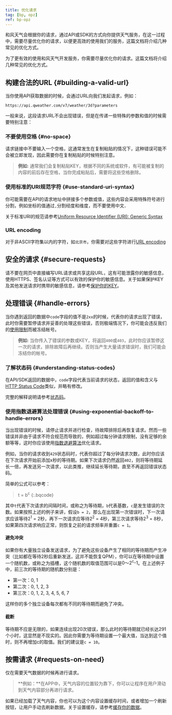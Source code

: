 ```yaml
---
title: 优化请求
tag: [bp, opz]
ref: bp-opz
---
```


和风天气会根据你的请求，通过API或SDK的方式向你提供天气服务，在这一过程中，需要尽量优化你的请求，以便更高效的使用我们的服务，这篇文档将介绍几种常见的优化方式。

为了更有效的使用和风天气开发服务，你需要尽量优化你的请求。这篇文档将介绍几种常见的优化方式。

## 构建合法的URL {#building-a-valid-url}

当你使用API获取数据的时候，会通过URL向我们发起请求，例如：

```
https://api.qweather.com/v7/weather/3d?parameters
```

一般来说，这段请求URL不会出现错误，但是在传递一些特殊的参数和值的时候需要特别注意：

### 不要使用空格 {#no-space}

请求链接中不要输入一个空格，这通常发生在复制粘贴的情况下，这种错误可能不会被立即发现，因此需要你在复制粘贴的时候特别注意。

> **例如:** 通常我们会复制粘贴KEY，根据不同的系统或软件，有可能被复制的内容的前后存在空格，当你完成粘贴后，需要将这些空格删除。

### 使用标准的URI规范字符 {#use-standard-uri-syntax}

你可能需要在API的请求地址中拼接多个参数或值，这些内容会采用特殊符号进行分割，例如坐标的值通过`,`分割经度和维度，而不要使用中文`，`

关于标准URI的规范请参考[Uniform Resource Identifier (URI): Generic Syntax](https://datatracker.ietf.org/doc/html/rfc3986)

### URL encoding

对于非ASCII字符集以内的字符，如`北京市`，你需要对这些字符进行[URL encoding](https://zh.wikipedia.org/wiki/百分号编码)

## 安全的请求 {#secure-requests}

请不要在网页中直接编写URL请求或共享这段URL，这有可能泄露你的敏感信息，使用HTTPS、签名认证等方式可以有效的保护你的敏感信息。关于如果保护KEY及其他发送请求时携带的敏感信息，请参考[保护你的KEY](/docs/best-practices/protect-data-key/)。

## 处理错误 {#handle-errors}

当你遇到返回的数据中`code`字段的值不是`2xx`的时候，代表你的请求出现了错误，此时你需要暂停请求并妥善的处理这些错误，否则极端情况下，你可能会违反我们的[使用限制](/docs/terms/restriction/)而被冻结帐号。

> **例如:** 当你传入了错误的参数或KEY，将返回`400`或`403`，此时你应该暂停这一次的请求，排除故障后再继续。否则当产生大量请求错误时，我们可能会冻结你的帐号。

### 了解状态码 {#understanding-status-codes}

在API/SDK返回的数据中，`code`字段代表当前请求的状态，返回的值和含义与[HTTP Status Code](https://developer.mozilla.org/zh-CN/docs/web/http/status)类似，并略有修改。

完整的解释说明请参考[状态码](/docs/resource/status-code/)。

### 使用指数退避算法处理错误 {#using-exponential-backoff-to-handle-errors}

当出现错误的时候，请停止请求并进行检查，待故障排除后再恢复请求。然而一些错误并非由于请求不符合规范而导致的，例如超过每分钟请求限制，没有足够的余额等等，这时你应该使用[指数退避算法](https://en.wikipedia.org/wiki/Exponential_backoff)优化请求。

例如，当你的请求收到`429`状态码时，代表你超过了每分钟请求次数，此时你应该在下次请求开始前添加x秒的等待期。如果下次请求仍然返回`402`，则将等待期延长一倍，再发送另一次请求，以此类推，继续延长等待期，直至不再返回错误状态码。

简单的公式可以参考：

> t = b<sup>c</sup>
{:.bqcode}

其中`t`代表下次请求的间隔时间，或称之为等待期，`b`代表基数，`c`是发生错误的次数。如果按照上述的例子来讲，假设`b = 2`，那么在出现第一次错误时，下一次请求应该等待<span class="label code">2<sup>1</sup> = 2秒</span>，再下一次请求应等待<span class="label code">2<sup>2</sup> = 4秒</span>，第三次请求等待<span class="label code">2<sup>3</sup> = 8秒</span>，如果第四次请求响应正常，则恢复之前的请求频率并重置`c = 1`。

#### 避免冲突

如果你有大量独立设备发送请求，为了避免这些设备产生了相同的等待期而产生冲突（比如都在等待2秒后重新发送，这并不能恢复QPM），你可以在等待期中设置一个随机数，或称之为插槽，这个随机数的取值范围可以是<span class="label code">0～2<sup>c</sup>-1</span>。在上述例子中，前三次的等待期的随机数分别是：

- 第一次：0, 1
- 第二次：0, 1, 2, 3
- 第三次：0, 1, 2, 3, 4, 5, 6, 7

这样你的多个独立设备每次都有不同的等待期而避免了冲突。

#### 截断

等待期不应是无限的，如果连续出现20次错误，那么此时的等待期就已经长达291个小时，这显然是不现实的。因此你需要为等待期设置一个最大值，当达到这个值时，则不再增加c的取值。我们的建议是`c = 10`。

## 按需请求 {#requests-on-need}

仅在需要天气数据的时候再进行请求。

> **例如：**在APP中，天气内容的位置较为靠下，你可以让程序在用户滑动到天气内容部分再进行请求。

如果已经加载了天气内容，你也可以为这个内容设置缓存时间，或者增加一个刷新按钮，让用户手动去刷新数据。关于设置缓存，请参考[缓存你的数据](/docs/best-practices/cache/)。


